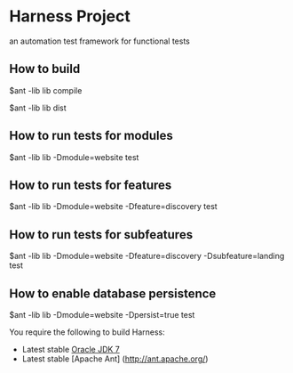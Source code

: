 # Harness Project

an automation test framework for functional tests

## How to build

$ant -lib lib compile

$ant -lib lib dist

## How to run tests for modules

$ant -lib lib -Dmodule=website test

## How to run tests for features

$ant -lib lib -Dmodule=website -Dfeature=discovery test

## How to run tests for subfeatures

$ant -lib lib -Dmodule=website -Dfeature=discovery -Dsubfeature=landing test

## How to enable database persistence

$ant -lib lib -Dmodule=website -Dpersist=true test


You require the following to build Harness:

* Latest stable [Oracle JDK 7](http://www.oracle.com/technetwork/java/)
* Latest stable [Apache Ant] (http://ant.apache.org/)